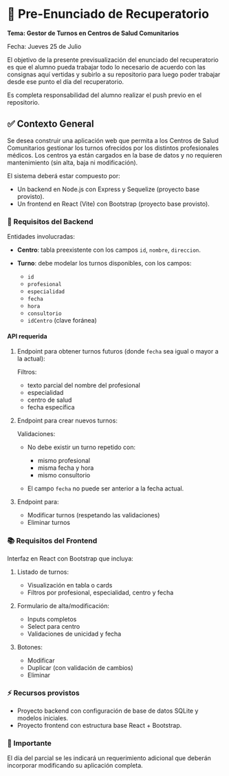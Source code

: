 # 🏥 Pre-Enunciado de Recuperatorio

**Tema: Gestor de Turnos en Centros de Salud Comunitarios**

Fecha: Jueves 25 de Julio

El objetivo de la presente previsualización del enunciado del recuperatorio es que el alumno pueda trabajar todo lo necesario de acuerdo con las consignas aquí vertidas y subirlo a su repositorio para luego poder trabajar desde ese punto el día del recuperatorio.

Es completa responsabilidad del alumno realizar el push previo en el repositorio.

## ✅ Contexto General

Se desea construir una aplicación web que permita a los Centros de Salud Comunitarios gestionar los turnos ofrecidos por los distintos profesionales médicos. Los centros ya están cargados en la base de datos y no requieren mantenimiento (sin alta, baja ni modificación).

El sistema deberá estar compuesto por:

- Un backend en Node.js con Express y Sequelize (proyecto base provisto).
- Un frontend en React (Vite) con Bootstrap (proyecto base provisto).

### 🔖 Requisitos del Backend

Entidades involucradas:

- **Centro**: tabla preexistente con los campos `id`, `nombre`, `direccion`.

- **Turno**: debe modelar los turnos disponibles, con los campos:

  - `id`
  - `profesional`
  - `especialidad`
  - `fecha`
  - `hora`
  - `consultorio`
  - `idCentro` (clave foránea)

#### API requerida

1. Endpoint para obtener turnos futuros (donde `fecha` sea igual o mayor a la actual):

   Filtros:
   - texto parcial del nombre del profesional
   - especialidad
   - centro de salud
   - fecha específica

2. Endpoint para crear nuevos turnos:

   Validaciones:
   - No debe existir un turno repetido con:
     - mismo profesional
     - misma fecha y hora
     - mismo consultorio

   - El campo `fecha` no puede ser anterior a la fecha actual.

3. Endpoint para:
   - Modificar turnos (respetando las validaciones)
   - Eliminar turnos

### 📚 Requisitos del Frontend

Interfaz en React con Bootstrap que incluya:

1. Listado de turnos:
   - Visualización en tabla o cards
   - Filtros por profesional, especialidad, centro y fecha

2. Formulario de alta/modificación:
   - Inputs completos
   - Select para centro
   - Validaciones de unicidad y fecha

3. Botones:
   - Modificar
   - Duplicar (con validación de cambios)
   - Eliminar

### ⚡ Recursos provistos

- Proyecto backend con configuración de base de datos SQLite y modelos iniciales.
- Proyecto frontend con estructura base React + Bootstrap.

### 🚨 Importante

El día del parcial se les indicará un requerimiento adicional que deberán incorporar modificando su aplicación completa.
